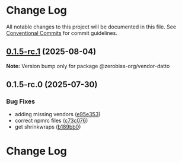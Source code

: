 # Change Log

All notable changes to this project will be documented in this file.
See [Conventional Commits](https://conventionalcommits.org) for commit guidelines.

## [0.1.5-rc.1](https://github.com/zerobias-org/vendor/compare/@zerobias-org/vendor-datto@0.1.5-rc.0...@zerobias-org/vendor-datto@0.1.5-rc.1) (2025-08-04)

**Note:** Version bump only for package @zerobias-org/vendor-datto





## 0.1.5-rc.0 (2025-07-30)


### Bug Fixes

* adding missing vendors ([e95e353](https://github.com/zerobias-org/vendor/commit/e95e35309a1812973f4536f535eee460edc5414c))
* correct npmrc files ([c73c076](https://github.com/zerobias-org/vendor/commit/c73c0761e1e567cc0c2f0f8179725016d11caf8c))
* get shrinkwraps ([b189bb0](https://github.com/zerobias-org/vendor/commit/b189bb0cf53ad66427530ccc0eab7824527942d3))





# Change Log
